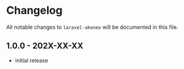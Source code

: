 # Changelog

All notable changes to `laravel-akeneo` will be documented in this file.

## 1.0.0 - 202X-XX-XX

- initial release
